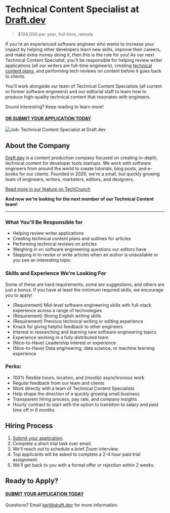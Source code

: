 # Technical Content Specialist at [Draft.dev](https://draft.dev/)
> $104,000 per year, full-time, remote

If you're an experienced software engineer who wants to increase your impact by helping other developers learn new skills, improve their careers, and make extra money doing it, then this is the role for you! As our next Technical Content Specialist, you'll be responsible for helping review writer applications (all our writers are full-time engineers), creating [technical content plans](https://draft.dev/learn/content-plan), and performing tech reviews on content before it goes back to clients.

You'll work alongside our team of Technical Content Specialists (all current or former software engineers) and our editorial staff to learn how to produce high-quality technical content that resonates with engineers.

Sound interesting? Keep reading to learn more!

#### [OR SUBMIT YOUR APPLICATION TODAY](https://airtable.com/shr76gx2IqaLklMcW)

![Job: Technical Content Specialist at Draft.dev](https://draft.dev/learn/assets/posts/programmer.png)

## About the Company
[Draft.dev](https://draft.dev/) is a content production company focused on creating in-depth, technical content for developer tools startups. We work with software engineers from around the world to create tutorials, blog posts, and e-books for our clients. Founded in 2020, we're a small, but quickly growing team of engineers, writers, marketers, editors, and designers.

[Read more in our feature on TechCrunch](https://techcrunch.com/2021/07/29/draft-dev-ceo-karl-hughes-on-the-importance-of-using-experts-in-developer-marketing/)

**And now we're looking for the next member of our Technical Content team!**

-----

### What You'll Be Responsible for

- Helping review writer applications
- Creating technical content plans and outlines for articles
- Performing technical reviews on articles
- Weighing in on software engineering questions our editors have
- Stepping in to revise or write articles when an author is unavailable or you see an interesting topic

### Skills and Experience We're Looking For
Some of these are hard requirements, some are suggestions, and others are just a bonus. If you have at least the minimum required skills, we encourage you to apply!

- (Requirement) Mid-level software engineering skills with full-stack experience across a range of technologies
- (Requirement) Strong English writing skills
- (Requirement) Previous technical writing or editing experience
- Knack for giving helpful feedback to other engineers
- Interest in researching and learning new software engineering topics
- Experience working in a fully distributed team
- (Nice-to-Have) Leadership interest or experience
- (Nice-to-Have) Data engineering, data science, or machine learning experience

### Perks:
- 100% flexible hours, location, and (mostly) asynchronous work
- Regular feedback from our team and clients
- Work directly with a team of Technical Content Specialists
- Help shape the direction of a quickly growing small business
- Transparent hiring process, pay rate, and company insights
- Hourly contract to start with the option to transition to salary and paid time off in 6 months

## Hiring Process
1. [Submit your application](https://airtable.com/shrhQ6GHzWT0AJN4h).
2. Complete a short trial task over email.
3. We'll reach out to schedule a brief Zoom interview.
4. Top applicants will be asked to complete a 2-4 hour paid trial assignment.
6. We'll get back to you with a formal offer or rejection within 2 weeks.

## Ready to Apply?

#### [SUBMIT YOUR APPLICATION TODAY](https://airtable.com/shr76gx2IqaLklMcW)

Questions? Email [karl@draft.dev](mailto:karl@draft.dev) for more information.
